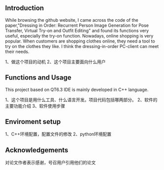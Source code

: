 ## Introduction
While browsing the github website, I came across the code of the paper,"Dressing in Order: Recurrent Person Image Generation for Pose Transfer, Virtual Try-on and Outfit Editing" and found its functions very useful, especially the try-on function. Nowadays, online shopping is very popular. When customers are shopping clothes online, they need a tool to try on the clothes they like. I think the dressing-in-order PC-client can meet their needs.

1、做这个项目的动机
2、这个项目主要面向什么用户

## Functions and Usage
This project based on QT6.3 IDE is mainly developed in C++ language.

1、这个项目是用什么工具、什么语言开发。项目代码包括哪两部分。
2、软件的主要功能介绍
3、软件使用步骤

## Enviroment setup
1、C++环境配置，配置文件的修改
2、python环境配置

## Acknowledgements
对论文作者表示感谢，号召用户引用他们的论文
